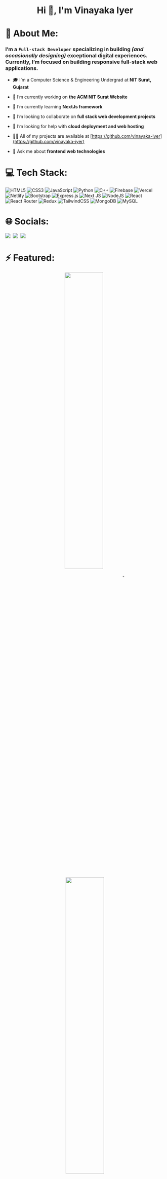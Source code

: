 <h1 align="center">Hi 👋, I'm Vinayaka Iyer</h1>

# 💫 About Me:
###  I’m a `Full-stack Developer` specializing in building <i>(and occasionally designing)</i> exceptional digital experiences. Currently, I’m focused on building responsive full-stack web applications.


- 🎓 I’m a Computer Science & Engineering Undergrad at **NIT Surat, Gujarat**

- 🔭 I’m currently working on **the ACM NIT Surat Website**

- 🌱 I’m currently learning **NextJs framework**

- 👯 I’m looking to collaborate on **full stack web development projects**

- 🤝 I’m looking for help with **cloud deployment and web hosting**

- 👨‍💻 All of my projects are available at [https://github.com/vinayaka-iyer](https://github.com/vinayaka-iyer)

- 💬 Ask me about **frontend web technologies**




# 💻 Tech Stack:
![HTML5](https://img.shields.io/badge/html5-%23E34F26.svg?style=for-the-badge&logo=html5&logoColor=white) ![CSS3](https://img.shields.io/badge/css3-%231572B6.svg?style=for-the-badge&logo=css3&logoColor=white) ![JavaScript](https://img.shields.io/badge/javascript-%23323330.svg?style=for-the-badge&logo=javascript&logoColor=%23F7DF1E) ![Python](https://img.shields.io/badge/python-3670A0?style=for-the-badge&logo=python&logoColor=ffdd54) ![C++](https://img.shields.io/badge/c++-%2300599C.svg?style=for-the-badge&logo=c%2B%2B&logoColor=white) ![Firebase](https://img.shields.io/badge/firebase-%23039BE5.svg?style=for-the-badge&logo=firebase) ![Vercel](https://img.shields.io/badge/vercel-%23000000.svg?style=for-the-badge&logo=vercel&logoColor=white) ![Netlify](https://img.shields.io/badge/netlify-%23000000.svg?style=for-the-badge&logo=netlify&logoColor=#00C7B7) ![Bootstrap](https://img.shields.io/badge/bootstrap-%23563D7C.svg?style=for-the-badge&logo=bootstrap&logoColor=white) ![Express.js](https://img.shields.io/badge/express.js-%23404d59.svg?style=for-the-badge&logo=express&logoColor=%2361DAFB) ![Next JS](https://img.shields.io/badge/Next-black?style=for-the-badge&logo=next.js&logoColor=white) ![NodeJS](https://img.shields.io/badge/node.js-6DA55F?style=for-the-badge&logo=node.js&logoColor=white) ![React](https://img.shields.io/badge/react-%2320232a.svg?style=for-the-badge&logo=react&logoColor=%2361DAFB) ![React Router](https://img.shields.io/badge/React_Router-CA4245?style=for-the-badge&logo=react-router&logoColor=white) ![Redux](https://img.shields.io/badge/redux-%23593d88.svg?style=for-the-badge&logo=redux&logoColor=white) ![TailwindCSS](https://img.shields.io/badge/tailwindcss-%2338B2AC.svg?style=for-the-badge&logo=tailwind-css&logoColor=white) ![MongoDB](https://img.shields.io/badge/MongoDB-%234ea94b.svg?style=for-the-badge&logo=mongodb&logoColor=white) ![MySQL](https://img.shields.io/badge/mysql-%2300f.svg?style=for-the-badge&logo=mysql&logoColor=white)

# 🌐 Socials:
<p>
<a href="https://github.com/vinayaka-iyer"><img src="https://img.shields.io/badge/GitHub-100000?style=for-the-badge&logo=github&logoColor=white"/></a>&nbsp;
<a href="https://www.linkedin.com/in/vinayaka-iyer/"><img src="https://img.shields.io/badge/LinkedIn-0077B5?style=for-the-badge&logo=linkedin&logoColor=white"/></a>&nbsp;
<a href="https://mail.google.com/mail/?view=cm&fs=1&tf=1&to=vinayakaiyer999@gmail.com"><img src="https://img.shields.io/badge/Gmail-D14836?style=for-the-badge&logo=gmail&logoColor=white"/></a>&nbsp;
</p>
                                                                                         
<!-- Featured Repositories -->
# ⚡ Featured: 

<p align="center">
<a href="https://github.com/vinayaka-iyer/Easy-Manager_HackTheTank">
<img width='49%' align="center"src="https://github-readme-stats-git-master-vinayaka-iyer.vercel.app/api/pin/?username=vinayaka-iyer&repo=Easy-Manager_HackTheTank&border_color=02D892&bg_color=0D1117&title_color=C9D1D9&text_color=8B949E&icon_color=02D892" />
</a>
<span>&nbsp;</span>
<a href="https://github.com/vinayaka-iyer/PawTopia_Dotslash6.0">
<img width='49%' align="center"src="https://github-readme-stats-git-master-vinayaka-iyer.vercel.app/api/pin/?username=vinayaka-iyer&repo=PawTopia_Dotslash6.0&border_color=02D892&bg_color=0D1117&title_color=C9D1D9&text_color=8B949E&icon_color=02D892" />
</a>
</p>

<p align="center">
<a href="https://github.com/vinayaka-iyer/AniQuiz_HackNITR4.0">
<img width='49%' align="center"src="https://github-readme-stats-git-master-vinayaka-iyer.vercel.app/api/pin/?username=vinayaka-iyer&repo=AniQuiz_HackNITR4.0&border_color=02D892&bg_color=0D1117&title_color=C9D1D9&text_color=8B949E&icon_color=02D892" />
</a>
<span>&nbsp;</span>
<a href="https://github.com/vinayaka-iyer/AniBlog">
<img width='49%' align="center"src="https://github-readme-stats-git-master-vinayaka-iyer.vercel.app/api/pin/?username=vinayaka-iyer&repo=AniBlog&border_color=02D892&bg_color=0D1117&title_color=C9D1D9&text_color=8B949E&icon_color=02D892" />
</a>
</p>

# 📊 GitHub Stats:
![](https://github-readme-stats-git-master-vinayaka-iyer.vercel.app/api/top-langs/?username=vinayaka-iyer&theme=gotham&hide_border=false&include_all_commits=false&count_private=false&layout=compact)


